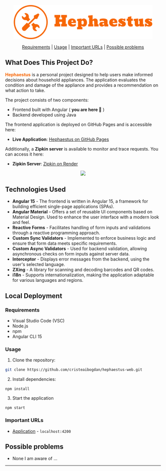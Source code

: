 <div align="center">
   <img width="450" src="src\assets\logos\hephaestus-logo.png" >
</div>

<div align="center">

   [Requirements](#requirements) | 
   [Usage](#usage) | 
   [Important URLs](#important-urls) |
   [Possible problems](#possible-problems)

</div>

## What Does This Project Do?
<span style="color: #F76707; font-weight: bold;">Hephaestus</span> is a personal project designed to help users make informed decisions about household appliances. The application evaluates the condition and damage of the appliance and provides a recommendation on what action to take. 

The project consists of two components:
 - Frontend built with Angular ( **you are here 📍** )
 - Backend developed using Java

The frontend application is deployed on GitHub Pages and is accessible here:

- **Live Application**: [Hephaestus on GitHub Pages](https://cristeaibogdan.github.io/hephaestus-web/)

Additionally, a **Zipkin server** is available to monitor and trace requests. You can access it here:

- **Zipkin Server**: [Zipkin on Render](https://zipkin-f3xe.onrender.com/zipkin/)

<div align="center">
   <img src="src\assets\images\Application.gif" >
</div>

## Technologies Used
* **Angular 15** - The frontend is written in Angular 15, a framework for building efficient single-page applications (SPAs).
* **Angular Material** - Offers a set of reusable UI components based on Material Design. Used to enhance the user interface with a modern look and feel.
* **Reactive Forms** - Facilitates handling of form inputs and validations through a reactive programming approach.
* **Custom Sync Validators** - Implemented to enforce business logic and ensure that form data meets specific requirements.
* **Custom Async Validators** - Used for backend validation, allowing asynchronous checks on form inputs against server data.
* **Interceptor** - Displays error messages from the backend, using the user's selected language.
* **ZXing** - A library for scanning and decoding barcodes and QR codes.
* **i18n** - Supports internationalization, making the application adaptable for various languages and regions.

## Local Deployment

### Requirements
* Visual Studio Code (VSC)
* Node.js
* npm
* Angular CLI 15

### Usage
1. Clone the repository:
```bash
git clone https://github.com/cristeaibogdan/hephaestus-web.git
```
2. Install dependencies:
```
npm install
```
3. Start the application
```
npm start
```

### Important URLs
- [Application](http://localhost:4200) - `localhost:4200`

## Possible problems
* None I am aware of ...

***
